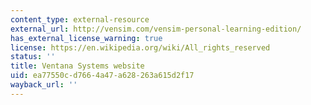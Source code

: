 ```yaml
---
content_type: external-resource
external_url: http://vensim.com/vensim-personal-learning-edition/
has_external_license_warning: true
license: https://en.wikipedia.org/wiki/All_rights_reserved
status: ''
title: Ventana Systems website
uid: ea77550c-d766-4a47-a628-263a615d2f17
wayback_url: ''
---
```

